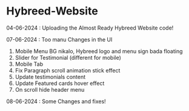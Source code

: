 # Hybreed-Website

04-06-2024 : Uploading the Almost Ready Hybreed Website code!

07-06-2024 : Too manu Changes in the UI 
1. Mobile Menu BG nikalo, Hybreed logo and menu sign bada floating
2. Slider for Testimonial (different for mobile)
3. Mobile Tab
4. Fix Paragraph scroll animation stick effect
5. Update testimonials content
6. Update Featured cards hover effect
7. On scroll hide header menu

08-06-2024 : Some Changes and fixes!